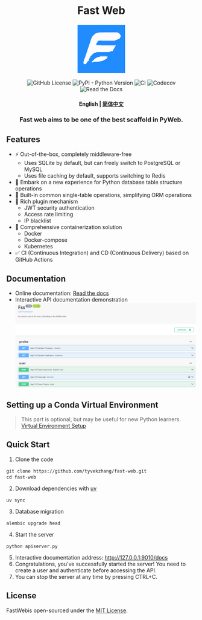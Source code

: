 <div  align="center" style="margin-top: 3%">
   <h1>
     Fast Web
   </h1>
   <p>
     <img src="https://raw.githubusercontent.com/tyvekzhang/fast-web/main/docs/source/_static/img/fast_web.svg" alt="logo" style="vertical-align:middle; margin: 0.5%"/>
   </p>
   <p>
     <img alt="GitHub License" src="https://img.shields.io/github/license/tyvekzhang/fast-web">
     <img alt="PyPI - Python Version" src="https://img.shields.io/pypi/pyversions/fast-web">
     <img alt="CI" src="https://github.com/tyvekzhang/fast-web/actions/workflows/ci.yaml/badge.svg">
     <img alt="Codecov" src="https://img.shields.io/codecov/c/github/tyvekzhang/fast-web">
     <img alt="Read the Docs" src="https://img.shields.io/readthedocs/fast-web">
   </p>
   <h4>
      <p>
        <b>English</b> |
        <a href="https://github.com/tyvekzhang/fast-web/blob/main/README.md">简体中文</a>
     </p>
   </h4>
   <h3>
    Fast web aims to be one of the best scaffold in PyWeb.
   </h3>
</div>

## Features
- ⚡ Out-of-the-box, completely middleware-free
   - Uses SQLite by default, but can freely switch to PostgreSQL or MySQL
   - Uses file caching by default, supports switching to Redis
- 🚢 Embark on a new experience for Python database table structure operations
- 🚀 Built-in common single-table operations, simplifying ORM operations
- 🎨 Rich plugin mechanism
   - JWT security authentication
   - Access rate limiting
   - IP blacklist
- 🐋 Comprehensive containerization solution
  - Docker
  - Docker-compose
  - Kubernetes
- ✅ CI (Continuous Integration) and CD (Continuous Delivery) based on GitHub Actions

## Documentation
- Online documentation: [Read the docs](https://fast-web.readthedocs.io/en/latest/)
- Interactive API documentation demonstration
  <img alt="API doc"  src="https://raw.githubusercontent.com/tyvekzhang/fast-web/main/docs/img/api_doc.png">


## Setting up a Conda Virtual Environment
> This part is optional, but may be useful for new Python learners. [Virtual Environment Setup](https://github.com/tyvekzhang/fast-web/blob/main/docs/VIRTUAL_ENV_en.md)

## Quick Start
1. Clone the code
```shell
git clone https://github.com/tyvekzhang/fast-web.git
cd fast-web
```
2. Download dependencies with [uv](https://docs.astral.sh/uv)
```shell
uv sync
```
3. Database migration
```shell
alembic upgrade head
```
4. Start the server
```shell
python apiserver.py
```
5. Interactive documentation address: http://127.0.0.1:9010/docs
6. Congratulations, you've successfully started the server! You need to create a user and authenticate before
   accessing the API.
7. You can stop the server at any time by pressing CTRL+C.

## License

FastWebis open-sourced under the [MIT License](https://opensource.org/licenses/MIT).
